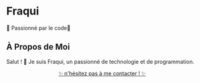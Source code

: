 # Fraqui

🌟 Passionné par le code🚀


## À Propos de Moi
Salut ! 👋 Je suis Fraqui, un passionné de technologie et de programmation. 


<a href="https://www.lua.org" target="_blank" rel="noreferrer">

<!-- Emoji Fun -->
<p align="center">
  ✨ n'hésitez pas à me contacter ! ✨
</p>

